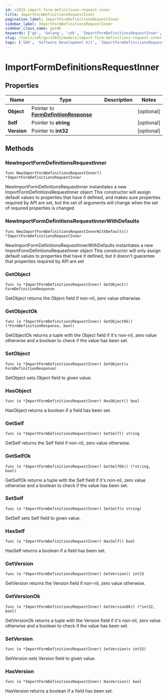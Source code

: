 ```yaml
---
id: v2025-import-form-definitions-request-inner
title: ImportFormDefinitionsRequestInner
pagination_label: ImportFormDefinitionsRequestInner
sidebar_label: ImportFormDefinitionsRequestInner
sidebar_class_name: gosdk
keywords: ['go', 'Golang', 'sdk', 'ImportFormDefinitionsRequestInner', 'V2025ImportFormDefinitionsRequestInner'] 
slug: /tools/sdk/go/v2025/models/import-form-definitions-request-inner
tags: ['SDK', 'Software Development Kit', 'ImportFormDefinitionsRequestInner', 'V2025ImportFormDefinitionsRequestInner']
---
```


# ImportFormDefinitionsRequestInner

## Properties

Name | Type | Description | Notes
------------ | ------------- | ------------- | -------------
**Object** | Pointer to [**FormDefinitionResponse**](form-definition-response) |  | [optional] 
**Self** | Pointer to **string** |  | [optional] 
**Version** | Pointer to **int32** |  | [optional] 

## Methods

### NewImportFormDefinitionsRequestInner

`func NewImportFormDefinitionsRequestInner() *ImportFormDefinitionsRequestInner`

NewImportFormDefinitionsRequestInner instantiates a new ImportFormDefinitionsRequestInner object
This constructor will assign default values to properties that have it defined,
and makes sure properties required by API are set, but the set of arguments
will change when the set of required properties is changed

### NewImportFormDefinitionsRequestInnerWithDefaults

`func NewImportFormDefinitionsRequestInnerWithDefaults() *ImportFormDefinitionsRequestInner`

NewImportFormDefinitionsRequestInnerWithDefaults instantiates a new ImportFormDefinitionsRequestInner object
This constructor will only assign default values to properties that have it defined,
but it doesn't guarantee that properties required by API are set

### GetObject

`func (o *ImportFormDefinitionsRequestInner) GetObject() FormDefinitionResponse`

GetObject returns the Object field if non-nil, zero value otherwise.

### GetObjectOk

`func (o *ImportFormDefinitionsRequestInner) GetObjectOk() (*FormDefinitionResponse, bool)`

GetObjectOk returns a tuple with the Object field if it's non-nil, zero value otherwise
and a boolean to check if the value has been set.

### SetObject

`func (o *ImportFormDefinitionsRequestInner) SetObject(v FormDefinitionResponse)`

SetObject sets Object field to given value.

### HasObject

`func (o *ImportFormDefinitionsRequestInner) HasObject() bool`

HasObject returns a boolean if a field has been set.

### GetSelf

`func (o *ImportFormDefinitionsRequestInner) GetSelf() string`

GetSelf returns the Self field if non-nil, zero value otherwise.

### GetSelfOk

`func (o *ImportFormDefinitionsRequestInner) GetSelfOk() (*string, bool)`

GetSelfOk returns a tuple with the Self field if it's non-nil, zero value otherwise
and a boolean to check if the value has been set.

### SetSelf

`func (o *ImportFormDefinitionsRequestInner) SetSelf(v string)`

SetSelf sets Self field to given value.

### HasSelf

`func (o *ImportFormDefinitionsRequestInner) HasSelf() bool`

HasSelf returns a boolean if a field has been set.

### GetVersion

`func (o *ImportFormDefinitionsRequestInner) GetVersion() int32`

GetVersion returns the Version field if non-nil, zero value otherwise.

### GetVersionOk

`func (o *ImportFormDefinitionsRequestInner) GetVersionOk() (*int32, bool)`

GetVersionOk returns a tuple with the Version field if it's non-nil, zero value otherwise
and a boolean to check if the value has been set.

### SetVersion

`func (o *ImportFormDefinitionsRequestInner) SetVersion(v int32)`

SetVersion sets Version field to given value.

### HasVersion

`func (o *ImportFormDefinitionsRequestInner) HasVersion() bool`

HasVersion returns a boolean if a field has been set.


